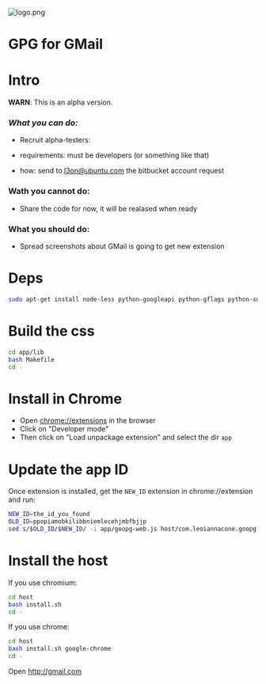 ![logo.png](https://bitbucket.org/repo/on9K89/images/2089013194-logo.png)

# GPG for GMail #

# Intro #

**WARN**: This is an alpha version.

### *What you can do:* ###

* Recruit alpha-testers:

 * requirements: must be developers (or something like that)
 * how: send to l3on@ubuntu.com the bitbucket account request


### Wath you cannot do: ###

* Share the code for now, it will be realased when ready


### What you should do: ###

* Spread screenshots about GMail is going to get new extension


# Deps #

```bash
sudo apt-get install node-less python-googleapi python-gflags python-xdg python-gnupg
```

# Build the css #
```bash
cd app/lib
bash Makefile
cd -
```

# Install in Chrome #
* Open [chrome://extensions](chrome://extensions) in the browser
* Click on "Developer mode"
* Then click on "Load unpackage extension" and select the dir `app`

# Update the app ID #
Once extension is installed, get the `NEW_ID` extension in chrome://extension and run:
```bash
NEW_ID=the_id_you_found
OLD_ID=ppopiamobkilibbniemlecehjmbfbjjp
sed s/$OLD_ID/$NEW_ID/ -i app/goopg-web.js host/com.leoiannacone.goopg.json
```

# Install the host

If you use chromium:
```bash
cd host
bash install.sh
cd -
```

If you use chrome:
```bash
cd host
bash install.sh google-chrome
cd -
```

Open http://gmail.com
